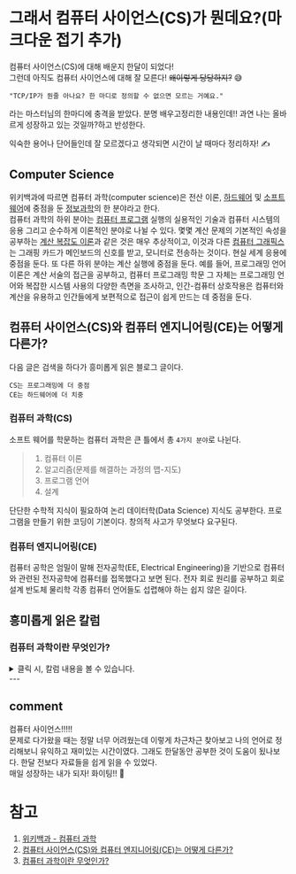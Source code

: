 # 그래서 컴퓨터 사이언스(CS)가 뭔데요?(마크다운 접기 추가)

컴퓨터 사이언스(CS)에 대해 배운지 한달이 되었다!  
그런데 아직도 컴퓨터 사이언스에 대해 잘 모른다! ~~왜이렇게 당당하지?~~ &#128517;  

```
"TCP/IP가 뭔줄 아나요? 한 마디로 정의할 수 없으면 모르는 거예요."  
```
라는 마스터님의 한마디에 충격을 받았다. 분명 배우고정리한 내용인데!! 과연 나는 올바르게 성장하고 있는 것일까?하고 반성한다.    

익숙한 용어나 단어들인데 잘 모르겠다고 생각되면 시간이 날 때마다 정리하자! &#9997;   

## Computer Science
위키백과에 따르면 컴퓨터 과학(computer science)은 전산 이론, [하드웨어](https://ko.wikipedia.org/wiki/%ED%95%98%EB%93%9C%EC%9B%A8%EC%96%B4) 및 [소프트웨어](https://ko.wikipedia.org/wiki/%EC%86%8C%ED%94%84%ED%8A%B8%EC%9B%A8%EC%96%B4)에 중점을 둔 [정보과학](https://ko.wikipedia.org/wiki/%EC%A0%95%EB%B3%B4%EA%B3%BC%ED%95%99)의 한 분야라고 한다.   
컴퓨터 과학의 하위 분야는 [컴퓨터 프로그램](https://ko.wikipedia.org/wiki/%EC%BB%B4%ED%93%A8%ED%84%B0_%ED%94%84%EB%A1%9C%EA%B7%B8%EB%9E%A8) 실행의 실용적인 기술과 컴퓨터 시스템의 응용 그리고 순수하게 이론적인 분야로 나뉠 수 있다. 몇몇 계산 문제의 기본적인 속성을 공부하는 [계산 복잡도 이론](https://ko.wikipedia.org/wiki/%EA%B3%84%EC%82%B0_%EB%B3%B5%EC%9E%A1%EB%8F%84_%EC%9D%B4%EB%A1%A0)과 같은 것은 매우 추상적이고, 이것과 다른 [컴퓨터 그래픽스](https://ko.wikipedia.org/wiki/%EC%BB%B4%ED%93%A8%ED%84%B0_%EA%B7%B8%EB%9E%98%ED%94%BD%EC%8A%A4)는 그래핑 카드가 메인보드의 신호를 받고, 모니터로 전송하는 것이다. 현실 세계 응용에 중점을 둔다. 또 다른 하위 분야는 계산 실행에 중점을 둔다. 예를 들어, 프로그래밍 언어 이론은 계산 서술의 접근을 공부하고, 컴퓨터 프로그래밍 학문 그 자체는 프로그래밍 언어와 복잡한 시스템 사용의 다양한 측면을 조사하고, 인간-컴퓨터 상호작용은 컴퓨터와 계산을 유용하고 인간들에게 보편적으로 접근이 쉽게 만드는 데 중점을 둔다.  


## 컴퓨터 사이언스(CS)와 컴퓨터 엔지니어링(CE)는 어떻게 다른가?
다음 글은  검색을 하다가 흥미롭게 읽은 블로그 글이다.   

```
CS는 프로그래밍에 더 중점
CE는 하드웨어에 더 치중
```

### 컴퓨터 과학(CS)
소프트 웨어를 학문하는 컴퓨터 과학은 큰 틀에서 총 `4가지 분야`로 나뉜다.
> 1. 컴퓨터 이론 
> 2. 알고리즘(문제를 해결하는 과정의 맵-지도)
> 3. 프로그램 언어
> 4. 설계

단단한 수학적 지식이 필요하여 논리 데이터학(Data Science) 지식도 공부한다. 프로그램을 만들기 위한 코딩이 기본이다. 창의적 사고가 무엇보다 요구된다.   

### 컴퓨터 엔지니어링(CE)
컴퓨터 공학은 엄밀이 말해 전자공학(EE, Electrical Engineering)을 기반으로 컴퓨터와 관련된 전자공학에 컴퓨터를 접목했다고 보면 된다.
전자 회로 원리를 공부하고 회로 설계 반도체 물리학 각종 컴퓨터 언어들도 섭렵해야 하는 쉽지 않은 길이다.  


## 흥미롭게 읽은 칼럼
### 컴퓨터 과학이란 무엇인가?
  <details>
  <summary> 클릭 시, 칼럼 내용을 볼 수 있습니다. </summary>
    <div markdown="1">
    
>  컴퓨터 과하에서 컴퓨터를 연구하지 않는다는 것을 알면 놀랄지도 모른다.  
> 유명한 컴퓨터 과학자인 에츠허르 데이크스트라(Edsger dijktra)는 "컴퓨터 과학에서 컴퓨터란, 천문학에서 망원경과 같다."는 말을 남긴 바 있다.  
> 컴퓨터는 물론 컴퓨터 과학에서 중요한 도구이지만 연구 대상이 되지는 않는다. 컴퓨터는 우리가 기술할 수 있는 일을 다 수행할 수 있으므로 여기서 진짜 질문은 '무엇을 기술할 수 있는가?'이다.  
> 바꿔서 말하면, 컴퓨터 과학의 바탕이 되는 질문은 '계산 가능한 것은 무엇인가?'가 된다.  
> 컴퓨터 과학자는 이 질문에 답하기 위해 다양한 기법을 사용한다.  
> 이 중 주된 3가지가 `'설계', '분석', '실험'`이다.  
> 어떤 문제를 해결할 수 있다는 증거를 보이기 위한 방법 중 하나는 직접 해결책을 설계해 보는 것이다.  
다시 말해, 원하는 결과를 얻기 위한 단계별 처리 방법을 만드는 것이다.  
> 컴퓨터 과학에서는 이를 `'알고리즘'`이라고 부른다.  
> 어려운 단어 같지만 '조리법'과 비슷한 뜻이라고 생각하면 된다. 알고리즘 설계는 컴퓨터 과학의 핵심적인 측면 중 하나다. 이 책을 통해 알고리즘을 설계하고 구현하는 방법을 배울 것이다.  
> 문제 해결책으로 `설계`를 제시하는 방법의 약점은 '어떤 문제를 해결할 수 있다'는 것만 증명할 수 있다는 점이다. 그러나 알고리즘을 고안해 내지 못했다고 해서 그 문제를 풀 수 없다는 의미는 아니다.  
> 아직 아무도 해결책에 다다를 방법을 생각해 내지 못한 것이다.  
> 이때 필요한 것이 `분석`이다.  
> 분석은 알고리즘과 문제를 수학적으로 조사하는 과정이다. 컴퓨터 과학의 발견 중에는 아주 간단한 문제지만 이를 해결할 알고리즘이 없다고 밝혀진 경우가 있다.  
> 그런가 하면 아직 풀지 못한 어려운 문제들도 있다. > 
> 이런 문제에 대한 알고리즘은 수행에 시간이 너무 많이 걸리거나 메모리를 지나치게 많이 필요로 하여 아직은 실용적으로 사용할 수 없다.  
> 알고리즘 분석은 컴퓨터 과학에서 중요한 부분을 차지한다.   
> .
> .
> (생략)
> .
> .
> 문제 중에는 너무 복잡하거나 정의가 충분하지 못해 분석이 불가능한 것들도 있다. 이런 문제들을 해결하기 위해서는 `실험`을 활용한다.  
> 컴퓨터 과학자들은 시스템을 구현해 보고 그 결과를 연구한다. 이론적 분석이 이미 끝난 문제라도 분석한 내용을 검증하고 정리하기 위해 실험이 필요하다.  
> 대다수 문제는 잘 작동하는 신뢰성 있는 시스템을 확보한다면 해결된 것으로 간주할 수 있다. 이런 기준에 따라 문제를 해결하기 위해 실험적 시스템이 필요한 경우가 많다.   
> 프로그래밍을 배우기 시작한다면 자신의 해결책이 잘 작동하는지 지켜볼 기회가 많을 것이다.  
> 지금까지 컴퓨터 과학을 설계, 분석, 알고리즘 평가의 측면에서 정의했다. 이 측면들은 학문 연구 방법의 핵심이기도 하다. 그러나 최근에는 굉장히 폭넓은 범위의 활동을 통해 연구를 수행하기도 한다.  
> 이런 연구 주제로는 모바일 컴퓨팅, 네트워크, 인간-컴퓨터 상호작용, 인공지능, 계산과학(강력한 연산 능력을 이용해 이론을 검증하는 학문적 영역을 말함), 데이터 베이스와 데이터 마이닝, 소프트웨어 공학, 웹 및 멀티미디어 설계, 음악 제작, 운영을 위한 정보 시스템, 컴퓨터 보안 등이 있다.  
> 컴퓨팅이 사용되는 곳이라면 어디든지 컴퓨터 과학에서 나온 기술과 지식이 쓰이는 것이다.  
>    
>    
> -파이썬으로 시작하는 컴퓨터 과학 입문 中..-  


   </div>
  </details>
---

## comment
컴퓨터 사이언스!!!!!   
문제로 다가왔을 때는 정말 너무 어려웠는데 이렇게 차근차근 찾아보고 나의 언어로 정리해보니 유익하고 재미있는 시간이였다. 그래도 한달동안 공부한 것이 도움이 됬나보다. 한달 전보다 자료들을 쉽게 읽을 수 있었다.  
매일 성장하는 내가 되자! 화이팅!! :running:  




# 참고
1. [위키백과 - 컴퓨터 과학](https://ko.wikipedia.org/wiki/%EC%BB%B4%ED%93%A8%ED%84%B0_%EA%B3%BC%ED%95%99)
2. [컴퓨터 사이언스(CS)와 컴퓨터 엔지니어링(CE)는 어떻게 다른가?](https://m.blog.naver.com/PostView.nhn?blogId=josephlee54&logNo=221332960200&proxyReferer=https%3A%2F%2Fwww.google.com%2F)
3. [컴퓨터 과학이란 무엇인가?](https://codinglove.tistory.com/517)